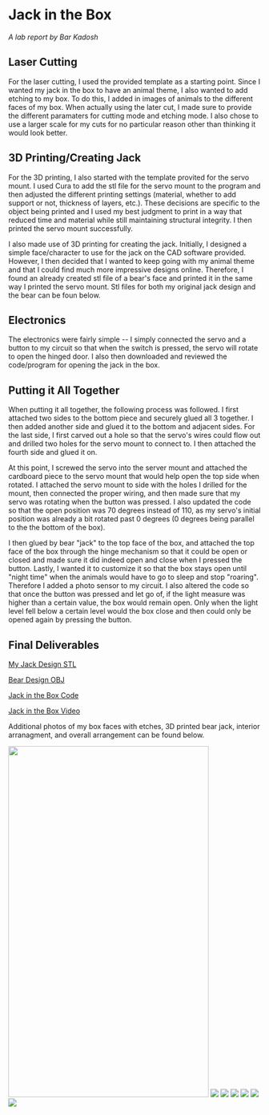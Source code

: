 # Jack in the Box

*A lab report by Bar Kadosh* 

## Laser Cutting

For the laser cutting, I used the provided template as a starting point. Since I wanted my jack in the box to have an animal theme, I also wanted to add etching to my box. To do this, I added in images of animals to the different faces of my box. When actually using the later cut, I made sure to provide the different paramaters for cutting mode and etching mode. I also chose to use a larger scale for my cuts for no particular reason other than thinking it would look better.

## 3D Printing/Creating Jack

For the 3D printing, I also started with the template provited for the servo mount. I used Cura to add the stl file for the servo mount to the program and then adjusted the different printing settings (material, whether to add support or not, thickness of layers, etc.). These decisions are specific to the object being printed and I used my best judgment to print in a way that reduced time and material while still maintaining structural integrity. I then printed the servo mount successfully. 

I also made use of 3D printing for creating the jack. Initially, I designed a simple face/character to use for the jack on the CAD software provided. However, I then decided that I wanted to keep going with my animal theme and that I could find much more impressive designs online. Therefore, I found an already created stl file of a bear's face and printed it in the same way I printed the servo mount. Stl files for both my original jack design and the bear can be foun below.  

## Electronics

The electronics were fairly simple -- I simply connected the servo and a button to my circuit so that when the switch is pressed, the servo will rotate to open the hinged door. I also then downloaded and reviewed the code/program for opening the jack in the box.

## Putting it All Together

When putting it all together, the following process was followed. I first attached two sides to the bottom piece and securely glued all 3 together. I then added another side and glued it to the bottom and adjacent sides. For the last side, I first carved out a hole so that the servo's wires could flow out and drilled two holes for the servo mount to connect to. I then attached the fourth side and glued it on. 

At this point, I screwed the servo into the server mount and attached the cardboard piece to the servo mount that would help open the top side when rotated. I attached the servo mount to side with the holes I drilled for the mount, then connected the proper wiring, and then made sure that my servo was rotating when the button was pressed. I also updated the code so that the open position was 70 degrees instead of 110, as my servo's initial position was already a bit rotated past 0 degrees (0 degrees being parallel to the the bottom of the box).

I then glued by bear "jack" to the top face of the box, and attached the top face of the box through the hinge mechanism so that it could be open or closed and made sure it did indeed open and close when I pressed the button. Lastly, I wanted it to customize it so that the box stays open until "night time" when the animals would have to go to sleep and stop "roaring". Therefore I added a photo sensor to my circuit. I also altered the code so that once the button was pressed and let go of, if the light measure was higher than a certain value, the box would remain open. Only when the light level fell below a certain level would the box close and then could only be opened again by pressing the button.

## Final Deliverables

[My Jack Design STL](https://github.com/barkadosh1/IDD-Fa19_Lab5/blob/master/JackMan.stl)

[Bear Design OBJ](https://github.com/barkadosh1/IDD-Fa19_Lab5/blob/master/bear.OBJ)

[Jack in the Box Code](https://github.com/barkadosh1/IDD-Fa19_Lab5/blob/master/motor.ino)

[Jack in the Box Video](https://youtu.be/3AtJwbNAvXA)

Additional photos of my box faces with etches, 3D printed bear jack, interior arranagment, and overall arrangement can be found below.

<img src="https://github.com/barkadosh1/IDD-Fa19_Lab5/blob/master/IMG_9634.jpeg" width="400" height="700">

<img src="https://github.com/barkadosh1/IDD-Fa19_Lab5/blob/master/IMG_9635.jpeg">

<img src="https://github.com/barkadosh1/IDD-Fa19_Lab5/blob/master/IMG_9636.jpeg">

<img src="https://github.com/barkadosh1/IDD-Fa19_Lab5/blob/master/IMG_9637.jpeg">

<img src="https://github.com/barkadosh1/IDD-Fa19_Lab5/blob/master/IMG_9638.jpeg">

<img src="https://github.com/barkadosh1/IDD-Fa19_Lab5/blob/master/IMG_9639.jpeg">

<img src="https://github.com/barkadosh1/IDD-Fa19_Lab5/blob/master/IMG_9641.jpeg">

